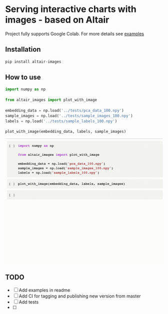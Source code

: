 # Serving interactive charts with images - based on Altair

Project fully supports Google Colab. For more details see [examples](examples/example.ipynb)

## Installation
```sh
pip install altair-images
```

## How to use
```python
import numpy as np

from altair_images import plot_with_image

embedding_data = np.load('../tests/pca_data_100.npy')
sample_images = np.load('../tests/sample_images_100.npy')
labels = np.load('../tests/sample_labels_100.npy')

plot_with_image(embedding_data, labels, sample_images)
```

![Fashion MNIST embeddings](altair-images.gif)

## TODO
- [ ] Add examples in readme
- [ ] Add CI for tagging and publishing new version from master
- [ ] Add tests
- [ ]